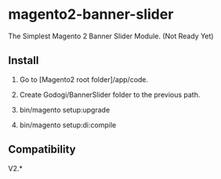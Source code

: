 # magento2-banner-slider
The Simplest Magento 2 Banner Slider Module. (Not Ready Yet)


## Install

1. Go to [Magento2 root folder]/app/code.

2. Create Godogi/BannerSlider folder to the previous path.

3. bin/magento setup:upgrade

4. bin/magento setup:di:compile


## Compatibility

V2.*
